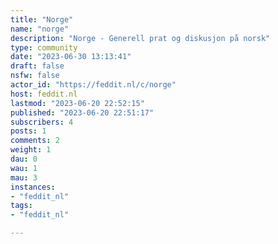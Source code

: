 ```yaml
---
title: "Norge" 
name: "norge"
description: "Norge - Generell prat og diskusjon på norsk"
type: community
date: "2023-06-30 13:13:41"
draft: false
nsfw: false
actor_id: "https://feddit.nl/c/norge"
host: feddit.nl
lastmod: "2023-06-20 22:52:15"
published: "2023-06-20 22:51:17"
subscribers: 4
posts: 1
comments: 2
weight: 1
dau: 0
wau: 1
mau: 3
instances:
- "feddit_nl"
tags: 
- "feddit_nl"

---
```


